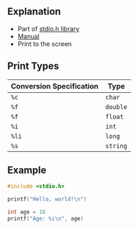 ## Explanation

- Part of [stdio.h library](computer-science/docs/c/libraries.md)
- [Manual](https://manual.cs50.io/3/printf)
- Print to the screen

## Print Types

| Conversion Specification | Type     |
| ------------------------ | -------- |
| `%c`                     | `char`   |
| `%f`                     | `double` |
| `%f`                     | `float`  |
| `%i`                     | `int`    |
| `%li`                    | `long`   |
| `%s`                     | `string` |

## Example

```c
#include <stdio.h>

printf("Hello, world!\n")

int age = 18
printf("Age: %i\n", age)
```
